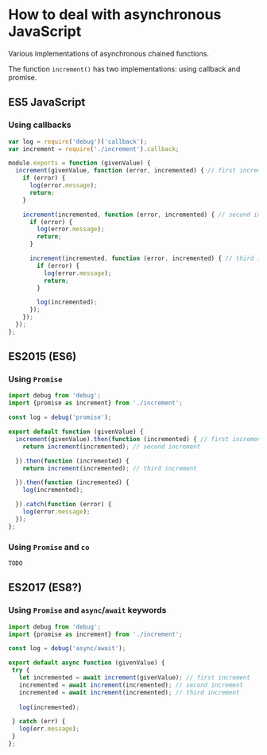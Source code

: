 # How to deal with asynchronous JavaScript

Various implementations of asynchronous chained functions.

The function `increment()` has two implementations: using callback and promise.

## ES5 JavaScript

### Using callbacks

```js
var log = require('debug')('callback');
var increment = require('./increment').callback;

module.exports = function (givenValue) {
  increment(givenValue, function (error, incremented) { // first increment
    if (error) {
      log(error.message);
      return;
    }

    increment(incremented, function (error, incremented) { // second increment
      if (error) {
        log(error.message);
        return;
      }

      increment(incremented, function (error, incremented) { // third increment
        if (error) {
          log(error.message);
          return;
        }

        log(incremented);
      });
    });
  });
};

```

## ES2015 (ES6)

### Using `Promise`

```js
import debug from 'debug';
import {promise as increment} from './increment';

const log = debug('promise');

export default function (givenValue) {
  increment(givenValue).then(function (incremented) { // first increment
    return increment(incremented); // second increment

  }).then(function (incremented) {
    return increment(incremented); // third increment

  }).then(function (incremented) {
    log(incremented);

  }).catch(function (error) {
    log(error.message);
  });
};
```

### Using `Promise` and `co`

    TODO
 
## ES2017 (ES8?)
 
### Using `Promise` and `async`/`await` keywords
 
 ```js
import debug from 'debug';
import {promise as increment} from './increment';

const log = debug('async/await');

export default async function (givenValue) {
  try {
    let incremented = await increment(givenValue); // first increment
    incremented = await increment(incremented); // second increment
    incremented = await increment(incremented); // third increment
    
    log(incremented);

  } catch (err) {
    log(err.message);
  }
};
```
